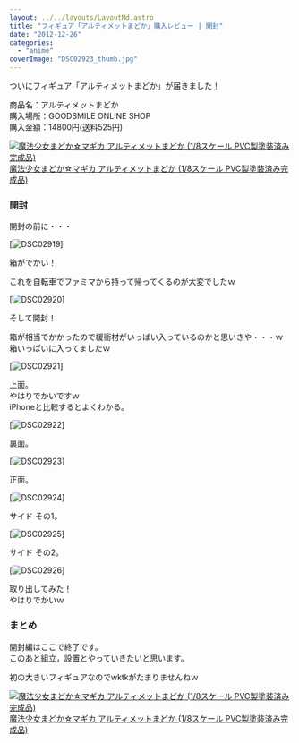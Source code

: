 ```yaml
---
layout: ../../layouts/LayoutMd.astro
title: "フィギュア「アルティメットまどか」購入レビュー | 開封"
date: "2012-12-26"
categories: 
  - "anime"
coverImage: "DSC02923_thumb.jpg"
---
```


ついにフィギュア「アルティメットまどか」が届きました！

商品名：アルティメットまどか  
購入場所：GOODSMILE ONLINE SHOP  
購入金額：14800円(送料525円)

[![魔法少女まどか☆マギカ アルティメットまどか (1/8スケール PVC製塗装済み完成品)](/archive/images/51vSYmlo35L._SL160_.jpg)  
魔法少女まどか☆マギカ アルティメットまどか (1/8スケール PVC製塗装済み完成品)  
](https://www.amazon.co.jp/exec/obidos/ASIN/B0089IW922/mizuka123-22/ref=nosim)

### 開封

開封の前に・・・

[![DSC02919](/archive/images/DSC02919_thumb.jpg "DSC02919")]

箱がでかい！

これを自転車でファミマから持って帰ってくるのが大変でしたｗ

[![DSC02920](/archive/images/DSC02920_thumb.jpg "DSC02920")]

そして開封！

箱が相当でかかったので緩衝材がいっぱい入っているのかと思いきや・・・ｗ  
箱いっぱいに入ってましたｗ

[![DSC02921](/archive/images/DSC02921_thumb.jpg "DSC02921")]

上面。  
やはりでかいですｗ  
iPhoneと比較するとよくわかる。

[![DSC02922](/archive/images/DSC02922_thumb.jpg "DSC02922")]

裏面。

[![DSC02923](/archive/images/DSC02923_thumb.jpg "DSC02923")]

正面。

[![DSC02924](/archive/images/DSC02924_thumb.jpg "DSC02924")]

サイド その1。

[![DSC02925](/archive/images/DSC02925_thumb.jpg "DSC02925")]

サイド その2。

[![DSC02926](/archive/images/DSC02926_thumb.jpg "DSC02926")]

取り出してみた！  
やはりでかいｗ

### まとめ

開封編はここで終了です。  
このあと組立，設置とやっていきたいと思います。

初の大きいフィギュアなのでwktkがたまりませんねｗ

[![魔法少女まどか☆マギカ アルティメットまどか (1/8スケール PVC製塗装済み完成品)](/archive/images/51vSYmlo35L._SL160_.jpg)  
魔法少女まどか☆マギカ アルティメットまどか (1/8スケール PVC製塗装済み完成品)  
](https://www.amazon.co.jp/exec/obidos/ASIN/B0089IW922/mizuka123-22/ref=nosim)
